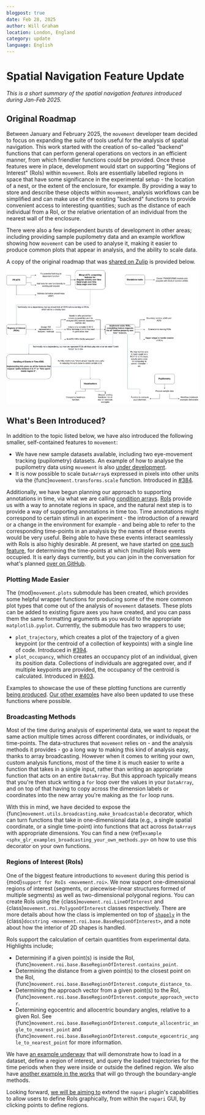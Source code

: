 ```yaml
---
blogpost: true
date: Feb 28, 2025
author: Will Graham
location: London, England
category: update
language: English
---
```


# Spatial Navigation Feature Update

_This is a short summary of the spatial navigation features introduced during Jan-Feb 2025._

## Original Roadmap

Between January and February 2025, the `movement` developer team decided to focus on expanding the suite of tools useful for the analysis of spatial navigation.
This work started with the creation of so-called "backend" functions that can perform general operations on vectors in an efficient manner, from which friendlier functions could be provided.
Once these features were in place, development would start on supporting "Regions of Interest" (RoIs) within `movement`.
RoIs are essentially labelled regions in space that have some significance in the experimental setup - the location of a nest, or the extent of the enclosure, for example.
By providing a way to store and describe these objects within `movement`, analysis workflows can be simplified and can make use of the existing "backend" functions to provide convenient access to interesting quantities; such as the distance of each individual from a RoI, or the relative orientation of an individual from the nearest wall of the enclosure.

There were also a few independent bursts of development in other areas; including providing sample pupilometry data and an example workflow showing how `movement` can be used to analyse it, making it easier to produce common plots that appear in analysis, and the ability to scale data.

A copy of the original roadmap that was [shared on Zulip](https://neuroinformatics.zulipchat.com/#narrow/channel/406001-Movement/topic/Roadmap.3A.20Spatial.20Navigation/near/495022291) is provided below.

![Original feature roadmap for Jan-Feb.](../_static/blog_posts/roadmap-jan-feb-2025.png)

## What's Been Introduced?

In addition to the topic listed below, we have also introduced the following smaller, self-contained features to `movement`:

- We have new sample datasets available, including two eye-movement tracking (pupilometry) datasets. An example of how to analyse the pupilometry data using `movement` is also [under development](https://github.com/neuroinformatics-unit/movement/pull/429).
- It is now possible to scale `DataArray`s expressed in pixels into other units via the {func}`movement.transforms.scale` function. Introduced in [#384](https://github.com/neuroinformatics-unit/movement/pull/384).

Additionally, we have begun planning our approach to supporting annotations in time, via what we are calling [condition arrays](https://github.com/neuroinformatics-unit/movement/issues/418).
[RoIs](#regions-of-interest-rois) provide us with a way to annotate regions in space, and the natural next step is to provide a way of supporting annotations in time too.
Time annotations might correspond to certain stimuli in an experiment - the introduction of a reward or a change in the environment for example - and being able to refer to the corresponding time-points in an analysis by the names of these events would be very useful.
Being able to have these events interact seamlessly with RoIs is also highly desirable.
At present, we have started on [one such feature](https://github.com/neuroinformatics-unit/movement/pull/421/files), for determining the time-points at which (multiple) RoIs were occupied.
It is early days currently, but you can join in the conversation for what's planned [over on GitHub](https://github.com/neuroinformatics-unit/movement/issues/418).

### Plotting Made Easier

The {mod}`movement.plots` submodule has been created, which provides some helpful wrapper functions for producing some of the more common plot types that come out of the analysis of `movement` datasets.
These plots can be added to existing figure axes you have created, and you can pass them the same formatting arguments as you would to the appropriate `matplotlib.pyplot`.
Currently, the submodule has two wrappers to use;

- `plot_trajectory`, which creates a plot of the trajectory of a given keypoint (or the centroid of a collection of keypoints) with a single line of code. Introduced in [#394](https://github.com/neuroinformatics-unit/movement/pull/394).
- `plot_occupancy`, which creates an occupancy plot of an individual, given its position data. Collections of individuals are aggregated over, and if multiple keypoints are provided, the occupancy of the centroid is calculated. Introduced in [#403](https://github.com/neuroinformatics-unit/movement/pull/403).

Examples to showcase the use of these plotting functions are currently [being produced](https://github.com/neuroinformatics-unit/movement/issues/415).
[Our other examples](https://movement.neuroinformatics.dev/examples/index.html) have also been updated to use these functions where possible.

### Broadcasting Methods

Most of the time during analysis of experimental data, we want to repeat the same action multiple times across different coordinates, or individuals, or time-points.
The data-structures that `movement` relies on - and the analysis methods it provides - go a long way to making this kind of analysis easy, thanks to array broadcasting.
However when it comes to writing your own, custom analysis functions, most of the time it is much easier to write a function that takes in a single input, rather than writing an appropriate function that acts on an entire `DataArray`.
But this approach typically means that you're then stuck writing a `for` loop over the values in your `DataArray`, and on top of that having to copy across the dimension labels or coordinates into the new array you're making as the `for` loop runs.

With this in mind, we have decided to expose the {func}`movement.utils.broadcasting.make_broadcastable` decorator, which can turn functions that take in one-dimensional data (e.g., a single spatial coordinate, or a single time-point) into functions that act across `DataArray`s with appropriate dimensions.
You can find a new {ref}`example <sphx_glr_examples_broadcasting_your_own_methods.py>` on how to use this decorator on your own functions.

### Regions of Interest (RoIs)

One of the biggest feature introductions to `movement` during this period is {mod}`support for RoIs <movement.roi>`.
We now support one-dimensional regions of interest (segments, or piecewise-linear structures formed of multiple segments) as well as two-dimensional polygonal regions.
You can create RoIs using the {class}`movement.roi.LineOfInterest` and {class}`movement.roi.PolygonOfInterest` classes respectively.
There are more details about how the class is implemented on top of [`shapely`](https://shapely.readthedocs.io/en/stable/) in the {class}`docstring <movement.roi.base.BaseRegionOfInterest>`, and a note about how the interior of 2D shapes is handled.

RoIs support the calculation of certain quantities from experimental data.
Highlights include;

- Determining if a given point(s) is inside the RoI, {func}`movement.roi.base.BaseRegionOfInterest.contains_point`.
- Determining the distance from a given point(s) to the closest point on the RoI, {func}`movement.roi.base.BaseRegionOfInterest.compute_distance_to`.
- Determining the approach vector from a given point(s) to the RoI, {func}`movement.roi.base.BaseRegionOfInterest.compute_approach_vector`.
- Determining egocentric and allocentric boundary angles, relative to a given RoI. See {func}`movement.roi.base.BaseRegionOfInterest.compute_allocentric_angle_to_nearest_point` and {func}`movement.roi.base.BaseRegionOfInterest.compute_egocentric_angle_to_nearest_point` for more information.

We have [an example underway](https://github.com/neuroinformatics-unit/movement/issues/415) that will demonstrate how to load in a dataset, define a region of interest, and query the loaded trajectories for the time periods when they were inside or outside the defined region.
We also have [another example in the works](https://github.com/neuroinformatics-unit/movement/pull/440) that will go through the boundary-angle methods.

Looking forward, [we will be aiming to](https://github.com/neuroinformatics-unit/movement/issues/378) extend the `napari` plugin's capabilities to allow users to define RoIs graphically, from within the `napari` GUI, by clicking points to define regions.
